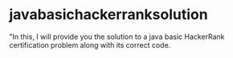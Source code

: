 # javabasichackerranksolution
"In this, I will provide you the solution to a java basic HackerRank certification problem along with its correct code. 
